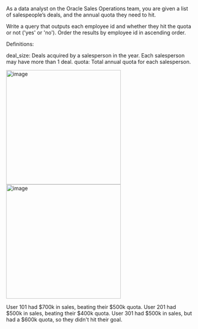 As a data analyst on the Oracle Sales Operations team, you are given a list of salespeople’s deals, and the annual quota they need to hit.

Write a query that outputs each employee id and whether they hit the quota or not ('yes' or 'no'). Order the results by employee id in ascending order.

Definitions:

deal_size: Deals acquired by a salesperson in the year. Each salesperson may have more than 1 deal.
quota: Total annual quota for each salesperson.

<img width="309" alt="image" src="https://github.com/user-attachments/assets/4dffba9c-0d50-434a-8a54-aba3c3c66577">

<img width="309" alt="image" src="https://github.com/user-attachments/assets/deb40461-3827-46e1-9486-9836ca14c9a2">

User 101 had $700k in sales, beating their $500k quota. User 201 had $500k in sales, beating their $400k quota. User 301 had $500k in sales, but had a $600k quota, so they didn't hit their goal.
